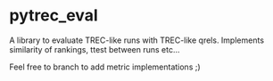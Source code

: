 pytrec_eval
===========

A library to evaluate TREC-like runs with TREC-like qrels. Implements similarity of rankings, ttest between runs etc…

Feel free to branch to add metric implementations ;)
